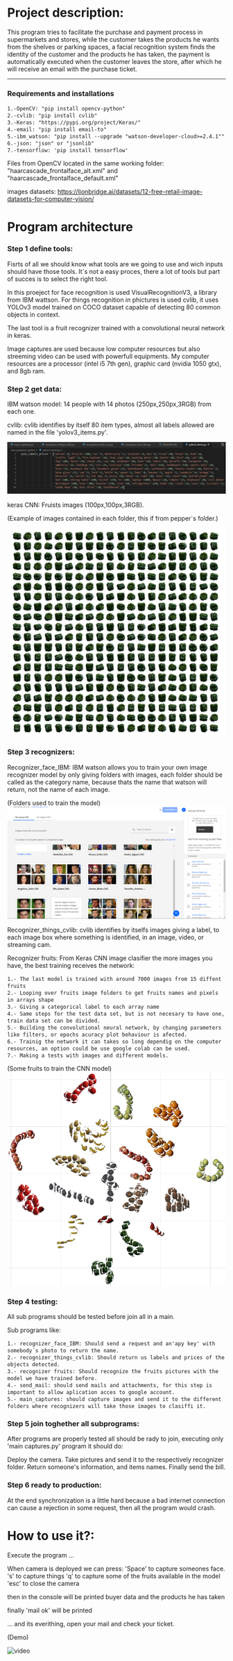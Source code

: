 # Project description:

This program tries to facilitate the purchase and payment process in supermarkets and stores, while the customer takes the products he wants from the shelves or parking spaces, a facial recognition system finds the identity of the customer and the products he has taken, the payment is automatically executed when the customer leaves the store, after which he will receive an email with the purchase ticket. 

--------------------------------------------------------------------------------------------------------------------------------------------------------------------------------------------------------------------------------------------------------------------------------------------


### Requirements and installations

    1.-OpenCV: "pip install opencv-python"
    2.-cvlib: "pip install cvlib"
    3.-Keras: "https://pypi.org/project/Keras/"
    4.-email: "pip install email-to"
    5.-ibm_watson: "pip install --upgrade "watson-developer-cloud>=2.4.1""
    6.-json: "json" or "jsonlib"
    7.-tensorflow: 'pip install tensorflow'

Files from OpenCV located in the same working folder: "haarcascade_frontalface_alt.xml" and "haarcascade_frontalface_default.xml"

images datasets: https://lionbridge.ai/datasets/12-free-retail-image-datasets-for-computer-vision/


# Program architecture

### Step 1 define tools:


Fisrts of all we should know what tools are we going to use and wich inputs should have those tools.
It´s not a easy proces, there a lot of tools but part of succes is to select the right tool.

In this proeject for face recognition is used VisualRecognitionV3, a library from IBM wattson.
For things recognition in phictures is used cvlib, it uses YOLOv3 model trained on COCO dataset capable of detecting 80 common objects in context.

The last tool is a fruit recognizer trained with a convolutional neural network in keras.

Image captures are used because low computer resources but also streeming video can be used with powerfull equipments.
My computer resources are a processor (intel i5 7th gen), graphic card (nvidia 1050 gtx), and 8gb ram.


### Step 2 get data:


IBM watson model: 14 people with 14 photos (250px,250px,3RGB) from each one.

cvlib: cvlib identifies by itself 80 item types, almost all labels allowed are named in the file 'yolov3_items.py'.

![cvlib items](Slides/cvliv_items.png)


keras CNN: Fruists images (100px,100px,3RGB).

(Example of images contained in each folder, this if from pepper´s folder.)


![pepper grid](Slides/pepper_grid.png)

### Step 3 recognizers: 


Recognizer_face_IBM: IBM watson allows you to train your own image recognizer model by only giving folders with images, each folder should be called as the category name, because thats the name that watson will return, not the name of each image.

(Folders used to train the model)
![pepper grid](Slides/ibm2.png)

Recognizer_things_cvlib: cvlib identifies by itselfs images giving a label, to each image box where something is identified, in an image, video, or streaming cam.

Recognizer fruits: From Keras CNN image clasifier the more images you have, the best training receives the network:
    
    1.- The last model is trained with around 7000 images from 15 diffent fruits
    2.- Looping over fruits image folders to get fruits names and pixels in arrays shape
    3.- Giving a categorical label to each array name
    4.- Same steps for the test data set, but is not necesary to have one, train data set can be divided.
    5.- Building the convolutional neural network, by changing parameters like filters, or epochs acuracy plot behaviour is afected.
    6.- Trainig the network it can takes so long dependig on the computer resources, an option could be use google colab can be used.
    7.- Making a tests with images and different models.

(Some fruits to train the CNN model)
![pepper grid](Slides/cluster_fruits.png)

### Step 4 testing:


All sub programs should be tested before join all in a main.

Sub programs like:

    1.- recognizer_face_IBM: Should send a request and an'apy key' with somebody´s photo to return the name.
    2.- recognizer_things_cvlib: Should return us labels and prices of the objects detected.
    3.- recognizer fruits: Should recognize the fruits pictures with the model we have trained before.
    4.- send_mail: should send mails and attachments, for this step is important to allow aplication acces to google account.
    5.- main_captures: should capture images and send it to the different folders where recognizers will take those images to clasiffi it.  


### Step 5 join toghether all subprograms:


After programs are properly tested all should be rady to join, executing only 'main captures.py' program it should do:

Deploy the camera.
Take pictures and send it to the respectively recognizer folder.
Return someone's information, and items names.
Finally send the bill.


### Step 6 ready to production:


At the end synchronization is a little hard because a bad internet connection can cause a rejection in some request, then all the program would crash.


# How to use it?:


Execute the program ...

When camera is deployed we can press:
'Space' to capture someones face.
's' to capture things
'q' to capture some of the fruits available in the model
'esc' to close the camera

then in the console will be printed buyer data and the products he has taken

finally 'mail ok' will be printed

... and its everithing, open your mail and check your ticket.

(Demo)


![video](demogif.gif)


